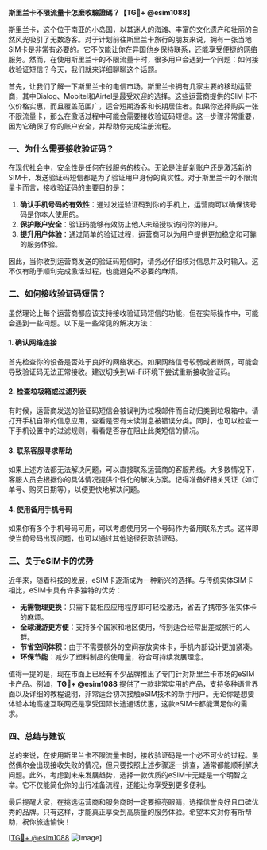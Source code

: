 **斯里兰卡不限流量卡怎麽收驗證碼？【TG💪+ @esim1088】**

斯里兰卡，这个位于南亚的小岛国，以其迷人的海滩、丰富的文化遗产和壮丽的自然风光吸引了无数游客。对于计划前往斯里兰卡旅行的朋友来说，拥有一张当地SIM卡是非常有必要的。它不仅能让你在异国他乡保持联系，还能享受便捷的网络服务。然而，在使用斯里兰卡的不限流量卡时，很多用户会遇到一个问题：如何接收验证短信？今天，我们就来详细聊聊这个话题。

首先，让我们了解一下斯里兰卡的电信市场。斯里兰卡拥有几家主要的移动运营商，其中Dialog、Mobitel和Airtel是最受欢迎的选择。这些运营商提供的SIM卡不仅价格实惠，而且覆盖范围广，适合短期游客和长期居住者。如果你选择购买一张不限流量卡，那么在激活过程中可能会需要接收验证码短信。这一步骤非常重要，因为它确保了你的账户安全，并帮助你完成注册流程。

### **一、为什么需要接收验证码？**

在现代社会中，安全性是任何在线服务的核心。无论是注册新账户还是激活新的SIM卡，发送验证码短信都是为了验证用户身份的真实性。对于斯里兰卡的不限流量卡而言，接收验证码的主要目的是：

1. **确认手机号码的有效性**：通过发送验证码到你的手机上，运营商可以确保该号码是你本人使用的。
2. **保护账户安全**：验证码能够有效防止他人未经授权访问你的账户。
3. **提升用户体验**：通过简单的验证过程，运营商可以为用户提供更加稳定和可靠的服务体验。

因此，当你收到运营商发送的验证码短信时，请务必仔细核对信息并及时输入。这不仅有助于顺利完成激活过程，也能避免不必要的麻烦。

### **二、如何接收验证码短信？**

虽然理论上每个运营商都应该支持接收验证码短信的功能，但在实际操作中，可能会遇到一些问题。以下是一些常见的解决方法：

#### **1. 确认网络连接**
首先检查你的设备是否处于良好的网络状态。如果网络信号较弱或者断网，可能会导致验证码无法正常接收。建议切换到Wi-Fi环境下尝试重新接收验证码。

#### **2. 检查垃圾箱或过滤列表**
有时候，运营商发送的验证码短信会被误判为垃圾邮件而自动归类到垃圾箱中。请打开手机自带的信息应用，查看是否有未读消息被错误分类。同时，也可以检查一下手机设置中的过滤规则，看看是否存在阻止此类短信的情况。

#### **3. 联系客服寻求帮助**
如果上述方法都无法解决问题，可以直接联系运营商的客服热线。大多数情况下，客服人员会根据你的具体情况提供个性化的解决方案。记得准备好相关凭证（如订单号、购买日期等），以便更快地解决问题。

#### **4. 使用备用手机号码**
如果你有多个手机号码可用，可以考虑使用另一个号码作为备用联系方式。这样即使当前号码出现问题，也可以通过其他途径获取验证码。

### **三、关于eSIM卡的优势**

近年来，随着科技的发展，eSIM卡逐渐成为一种新兴的选择。与传统实体SIM卡相比，eSIM卡具有许多独特的优势：

- **无需物理更换**：只需下载相应应用程序即可轻松激活，省去了携带多张实体卡的麻烦。
- **全球漫游更方便**：支持多个国家和地区使用，特别适合经常出差或旅行的人群。
- **节省空间体积**：由于不需要额外的空间存放实体卡，手机内部设计更加紧凑。
- **环保节能**：减少了塑料制品的使用量，符合可持续发展理念。

值得一提的是，现在市面上已经有不少品牌推出了专门针对斯里兰卡市场的eSIM卡产品。例如，**TG💪+ @esim1088** 提供了一款非常实用的产品，支持多种语言界面以及详细的教程说明，非常适合初次接触eSIM技术的新手用户。无论你是想要体验本地高速互联网还是享受国际长途通话优惠，这款eSIM卡都能满足你的需求。

### **四、总结与建议**

总的来说，在使用斯里兰卡不限流量卡时，接收验证码是一个必不可少的过程。虽然偶尔会出现接收失败的情况，但只要按照上述步骤逐一排查，通常都能顺利解决问题。此外，考虑到未来发展趋势，选择一款优质的eSIM卡无疑是一个明智之举。它不仅能简化你的出行准备流程，还能让你享受到更多便利。

最后提醒大家，在挑选运营商和服务商时一定要擦亮眼睛，选择信誉良好且口碑优秀的品牌。只有这样，才能真正享受到高质量的服务体验。希望本文对你有所帮助，祝你旅途愉快！

[[TG💪+ @esim1088](https://t.me/s/esim1088) ![Image](https://i.postimg.cc/4NQfJmqS/Snipaste-2025-05-13-00-14-12.png)]
